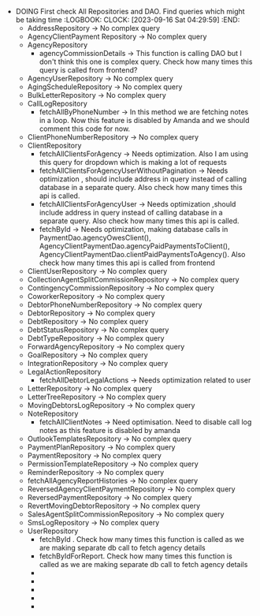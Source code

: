 - DOING First check All Repositories and DAO. Find queries which might be taking time
  :LOGBOOK:
  CLOCK: [2023-09-16 Sat 04:29:59]
  :END:
	- AddressRepository -> No complex query
	- AgencyClientPayment Repository -> No complex query
	- AgencyRepository
		- agencyCommissionDetails -> This function is calling DAO but I don't think this one is complex query. Check how many times this query is called from frontend?
	- AgencyUserRepository -> No complex query
	- AgingScheduleRepository -> No complex query
	- BulkLetterRepository -> No complex query
	- CallLogRepository
		- fetchAllByPhoneNumber -> In this method we are fetching notes in a loop. Now this feature is disabled by Amanda and we should comment this code for now.
	- ClientPhoneNumberRepository -> No complex query
	- ClientRepository
		- fetchAllClientsForAgency -> Needs optimization. Also I am using this query for dropdown which is making a lot of requests
		- fetchAllClientsForAgencyUserWithoutPagination -> Needs optimization , should include address in query instead of calling database in a separate query. Also check how many times this api is called.
		- fetchAllClientsForAgencyUser -> Needs optimization ,should include address in query instead of calling database in a separate query. Also check how many times this api is called.
		- fetchById -> Needs optimization, making database calls in PaymentDao.agencyOwesClient(), AgencyClientPaymentDao.agencyPaidPaymentsToClient(), AgencyClientPaymentDao.clientPaidPaymentsToAgency(). Also check how many times this api is called from frontend
	- ClientUserRepository -> No complex query
	- CollectionAgentSplitCommissionRepository -> No complex query
	- ContingencyCommissionRepository -> No complex query
	- CoworkerRepository -> No complex query
	- DebtorPhoneNumberRepository -> No complex query
	- DebtorRepository -> No complex query
	- DebtRepository -> No complex query
	- DebtStatusRepository -> No complex query
	- DebtTypeRepository -> No complex query
	- ForwardAgencyRepository -> No complex query
	- GoalRepository -> No complex query
	- IntegrationRepository -> No complex query
	- LegalActionRepository
		- fetchAllDebtorLegalActions -> Needs optimization related to user
	- LetterRepository -> No complex query
	- LetterTreeRepository -> No complex query
	- MovingDebtorsLogRepository -> No complex query
	- NoteRepository
		- fetchAllClientNotes -> Need optimisation. Need to disable call log notes as this feature is disabled by amanda
	- OutlookTemplatesRepository -> No complex query
	- PaymentPlanRepository -> No complex query
	- PaymentRepository -> No complex query
	- PermissionTemplateRepository -> No complex query
	- ReminderRepository -> No complex query
	- fetchAllAgencyReportHistories -> No complex query
	- ReversedAgencyClientPaymentRepository -> No complex query
	- ReversedPaymentRepository -> No complex query
	- RevertMovingDebtorRepository -> No complex query
	- SalesAgentSplitCommissionRepository -> No complex query
	- SmsLogRepository -> No complex query
	- UserRepository
		- fetchById . Check how many times this function is called as we are making separate db call to fetch agency details
		- fetchByIdForReport. Check how many times this function is called as we are making separate db call to fetch agency details
		-
		-
		-
		-
		-